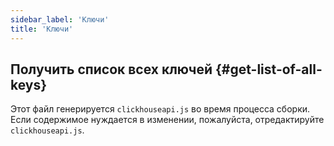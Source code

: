 ```yaml
---
sidebar_label: 'Ключи'
title: 'Ключи'
---
```


## Получить список всех ключей {#get-list-of-all-keys}

Этот файл генерируется `clickhouseapi.js` во время процесса сборки. Если 
содержимое нуждается в изменении, пожалуйста, отредактируйте `clickhouseapi.js`.
